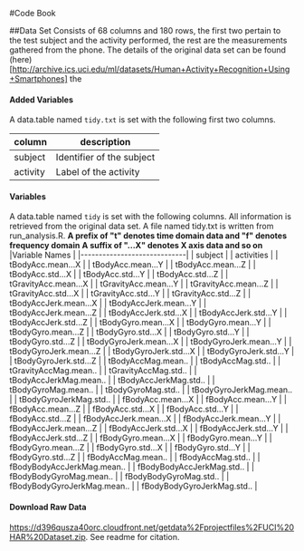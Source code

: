 #Code Book

##Data Set
Consists of 68 columns and 180 rows, the first two pertain to the test subject and the activity performed, the rest are the measurements gathered from the phone.
The details of the original data set can be found (here)[http://archive.ics.uci.edu/ml/datasets/Human+Activity+Recognition+Using+Smartphones] the 

#### Added Variables

A data.table named `tidy.txt` is set with the following first two columns.

| column       | description                                              |
| ------------ | -------------------------------------------------------- |
| subject      | Identifier of the subject                                |
| activity     | Label of the activity                                    |


#### Variables

A data.table named `tidy` is set with the following columns.  All information is retrieved from the original data set. A file named tidy.txt is written from run_analysis.R.
**A prefix of "t" denotes time domain data and "f" denotes frequency domain**
**A suffix of "...X" denotes X axis data and so on**
|Variable Names               | 
|-----------------------------| 
| subject                     | 
| activities                  | 
| tBodyAcc.mean...X           | 
| tBodyAcc.mean...Y           | 
| tBodyAcc.mean...Z           | 
| tBodyAcc.std...X            | 
| tBodyAcc.std...Y            | 
| tBodyAcc.std...Z            | 
| tGravityAcc.mean...X        | 
| tGravityAcc.mean...Y        | 
| tGravityAcc.mean...Z        | 
| tGravityAcc.std...X         | 
| tGravityAcc.std...Y         | 
| tGravityAcc.std...Z         | 
| tBodyAccJerk.mean...X       | 
| tBodyAccJerk.mean...Y       | 
| tBodyAccJerk.mean...Z       | 
| tBodyAccJerk.std...X        | 
| tBodyAccJerk.std...Y        | 
| tBodyAccJerk.std...Z        | 
| tBodyGyro.mean...X          | 
| tBodyGyro.mean...Y          | 
| tBodyGyro.mean...Z          | 
| tBodyGyro.std...X           | 
| tBodyGyro.std...Y           | 
| tBodyGyro.std...Z           | 
| tBodyGyroJerk.mean...X      | 
| tBodyGyroJerk.mean...Y      | 
| tBodyGyroJerk.mean...Z      | 
| tBodyGyroJerk.std...X       | 
| tBodyGyroJerk.std...Y       | 
| tBodyGyroJerk.std...Z       | 
| tBodyAccMag.mean..          | 
| tBodyAccMag.std..           | 
| tGravityAccMag.mean..       | 
| tGravityAccMag.std..        | 
| tBodyAccJerkMag.mean..      | 
| tBodyAccJerkMag.std..       | 
| tBodyGyroMag.mean..         | 
| tBodyGyroMag.std..          | 
| tBodyGyroJerkMag.mean..     | 
| tBodyGyroJerkMag.std..      | 
| fBodyAcc.mean...X           | 
| fBodyAcc.mean...Y           | 
| fBodyAcc.mean...Z           | 
| fBodyAcc.std...X            | 
| fBodyAcc.std...Y            | 
| fBodyAcc.std...Z            | 
| fBodyAccJerk.mean...X       | 
| fBodyAccJerk.mean...Y       | 
| fBodyAccJerk.mean...Z       | 
| fBodyAccJerk.std...X        | 
| fBodyAccJerk.std...Y        | 
| fBodyAccJerk.std...Z        | 
| fBodyGyro.mean...X          | 
| fBodyGyro.mean...Y          | 
| fBodyGyro.mean...Z          | 
| fBodyGyro.std...X           | 
| fBodyGyro.std...Y           | 
| fBodyGyro.std...Z           | 
| fBodyAccMag.mean..          | 
| fBodyAccMag.std..           | 
| fBodyBodyAccJerkMag.mean..  | 
| fBodyBodyAccJerkMag.std..   | 
| fBodyBodyGyroMag.mean..     | 
| fBodyBodyGyroMag.std..      | 
| fBodyBodyGyroJerkMag.mean.. | 
| fBodyBodyGyroJerkMag.std..  | 

#### Download Raw Data

https://d396qusza40orc.cloudfront.net/getdata%2Fprojectfiles%2FUCI%20HAR%20Dataset.zip.
See readme for citation.
